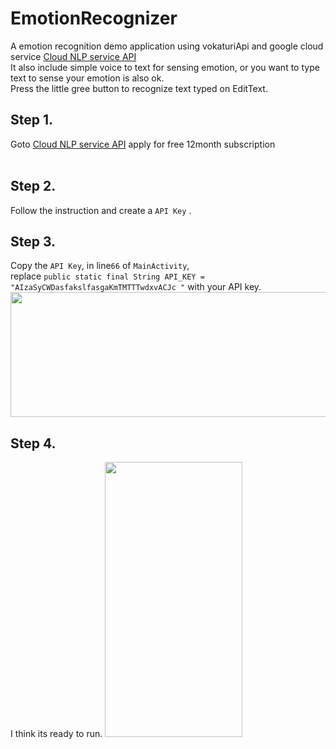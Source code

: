 # EmotionRecognizer


A emotion recognition demo application using vokaturiApi
and google cloud service [Cloud NLP service API](https://cloud.google.com/natural-language/docs/samples?hl=zh-tw)<br/>
It also include simple voice to text for sensing emotion, or you want to type text to sense your emotion is also ok.<br/>
Press the little gree button to recognize text typed on EditText.

## Step 1.
Goto [Cloud NLP service API](https://cloud.google.com/natural-language/docs/samples?hl=en-us) apply for free 12month subscription <br/>
<br/>

## Step 2.
Follow the instruction and create a `API Key` . 

## Step 3.
Copy the `API Key`, in line`66` of `MainActivity`, <br/>
replace `public static final String API_KEY = "AIzaSyCWDasfakslfasgaKmTMTTTwdxvACJc "` with your API key.
<img src="https://github.com/ycfelix/EmotionRecognizer/blob/master/screenshot/code.png"
data-canonical-src="https://github.com/ycfelix/EmotionRecognizer/blob/master/screenshot/code.png" width="540" height="200" />
## Step 4.
I think its ready to run.
<img src="https://github.com/ycfelix/EmotionRecognizer/blob/master/screenshot/demo1.png"
data-canonical-src="https://github.com/ycfelix/EmotionRecognizer/blob/master/screenshot/demo1.png" width="220" height="440" />
